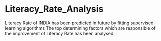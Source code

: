 # Literacy_Rate_Analysis
Literacy Rate of INDIA has been predicted in future by fitting supervised learning algorithms The top determining factors which are responsible of the improvement of Literacy Rate has been analysed
